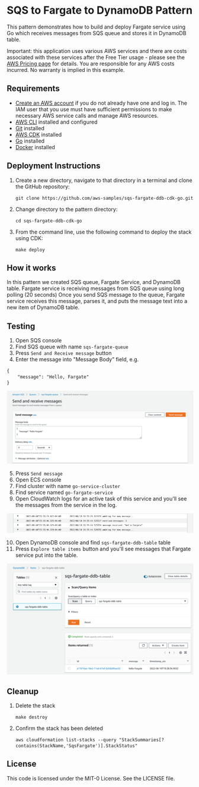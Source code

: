 # SQS to Fargate to DynamoDB Pattern

This pattern demonstrates how to build and deploy Fargate service using Go which receives messages from SQS queue and stores it in DynamoDB table.

Important: this application uses various AWS services and there are costs associated with these services after the Free Tier usage - please see the [AWS Pricing page](https://aws.amazon.com/pricing/) for details. You are responsible for any AWS costs incurred. No warranty is implied in this example.

## Requirements

* [Create an AWS account](https://portal.aws.amazon.com/gp/aws/developer/registration/index.html) if you do not already have one and log in. The IAM user that you use must have sufficient permissions to make necessary AWS service calls and manage AWS resources.
* [AWS CLI](https://docs.aws.amazon.com/cli/latest/userguide/install-cliv2.html) installed and configured
* [Git](https://git-scm.com/book/en/v2/Getting-Started-Installing-Git) installed
* [AWS CDK](https://docs.aws.amazon.com/cdk/v2/guide/getting_started.html) installed
* [Go](https://go.dev/doc/install) installed
* [Docker](https://docs.docker.com/engine/install/) installed

## Deployment Instructions

1. Create a new directory, navigate to that directory in a terminal and clone the GitHub repository:
    ```
    git clone https://github.com/aws-samples/sqs-fargate-ddb-cdk-go.git
    ```
1. Change directory to the pattern directory:
    ```
    cd sqs-fargate-ddb-cdk-go
    ```
1. From the command line, use the following command to deploy the stack using CDK:
    ```
    make deploy
    ```

## How it works

In this pattern we created SQS queue, Fargate Service, and DynamoDB table.
Fargate service is receiving messages from SQS queue using long polling (20 seconds)
Once you send SQS message to the queue, Fargate service receives this message, parses it, and puts the message text into a new item of DynamoDB table.


## Testing

1. Open SQS console
2. Find SQS queue with name `sqs-fargate-queue`
3. Press `Send and Receive message` button
4. Enter the message into "Message Body" field, e.g.
```
{
    "message": "Hello, Fargate"
}
```

![image1](images/image1.png)

5. Press `Send message`
6. Open ECS console
7. Find cluster with name `go-service-cluster`
8. Find service named `go-fargate-service`
9. Open CloudWatch logs for an active task of this service and you'll see the messages from the service in the log.

![image2](images/image2.png)

10. Open DynamoDB console and find `sqs-fargate-ddb-table` table
11. Press `Explore table items` button and you'll see messages that Fargate service put into the table.

![image3](images/image3.png)

## Cleanup

1. Delete the stack
    ```
    make destroy
    ```
2. Confirm the stack has been deleted
    ```
    aws cloudformation list-stacks --query "StackSummaries[?contains(StackName,'SqsFargate')].StackStatus"
    ```


## License

This code is licensed under the MIT-0 License. See the LICENSE file.